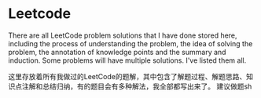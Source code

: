 # Leetcode

There are all LeetCode problem solutions that I have done stored here, including the process of understanding the problem, the idea of solving the problem, the annotation of knowledge points and the summary and induction. Some problems will have multiple solutions. I've listed them all.

这里存放着所有我做过的LeetCode的题解，其中包含了解题过程、解题思路、知识点注解和总结归纳，有的题目会有多种解法，我全部都写出来了。
建议做题sh